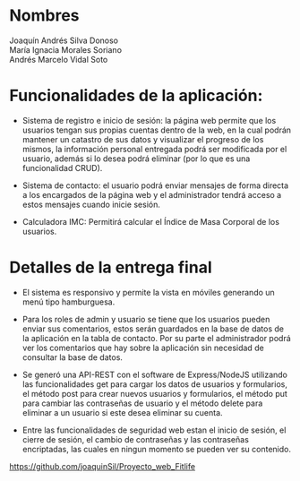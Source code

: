 #  Nombres  
Joaquín Andrés Silva Donoso  
María Ignacia Morales Soriano  
Andrés Marcelo Vidal Soto

#  Funcionalidades de la aplicación:
- Sistema de registro e inicio de sesión: la página web permite que los usuarios tengan sus propias cuentas dentro de la web, en la cual podrán mantener un catastro de sus datos y visualizar el progreso de los mismos, la información personal entregada podrá ser modificada por el usuario, además si lo desea podrá eliminar (por lo que es una funcionalidad CRUD). 

- Sistema de contacto: el usuario podrá enviar mensajes de forma directa a los encargados de la página web y el administrador tendrá acceso a estos mensajes cuando inicie sesión.

- Calculadora IMC: Permitirá calcular el Índice de Masa Corporal de los usuarios.

#  Detalles de la entrega final
- El sistema es responsivo y permite la vista en móviles generando un menú tipo hamburguesa.

- Para los roles de admin y usuario se tiene que los usuarios pueden enviar sus comentarios, estos serán guardados en la base de datos de la aplicación en la tabla de contacto. Por su parte el administrador podrá ver los comentarios que hay sobre la aplicación sin necesidad de consultar la base de datos.

- Se generó una API-REST con el software de Express/NodeJS utilizando las funcionalidades get para cargar los datos de usuarios y formularios, el método post para crear nuevos usuarios y formularios, el método put para cambiar las contraseñas de usuario y el método delete para eliminar a un usuario si este desea eliminar su cuenta.

- Entre las funcionalidades de seguridad web estan el inicio de sesión, el cierre de sesión, el cambio de contraseñas y las contraseñas encriptadas, las cuales en ningun momento se pueden ver su contenido.

https://github.com/joaquinSil/Proyecto_web_Fitlife